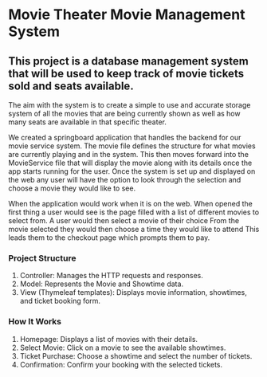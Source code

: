 # Movie Theater Movie Management System

## This project is a database management system that will be used to keep track of movie tickets sold and seats available. 
The aim with the system is to create a simple to use and accurate storage system of all the movies that are being currently shown as well as how many seats are available in that specific theater.

We created a springboard application that handles the backend for our movie service system. The movie file defines the structure for what movies are currently playing and in the system. 
This then moves forward into the MovieService file that will display the movie along with its details once the app starts running for the user. Once the system is set up and displayed on the web any user will have the option to look through the selection and choose a movie they would like to see. 

When the application would work when it is on the web.
When opened the first thing a user would see is the page filled with a list of different movies to select from.
A user would then select a movie of their choice 
From the movie selected they would then choose a time they would like to attend
This leads them to the checkout page which prompts them to pay.

### Project Structure
1. Controller: Manages the HTTP requests and responses.
2. Model: Represents the Movie and Showtime data.
3. View (Thymeleaf templates): Displays movie information, showtimes, and ticket booking form.

### How It Works
1. Homepage: Displays a list of movies with their details.
2. Select Movie: Click on a movie to see the available showtimes.
3. Ticket Purchase: Choose a showtime and select the number of tickets.
4. Confirmation: Confirm your booking with the selected tickets.
